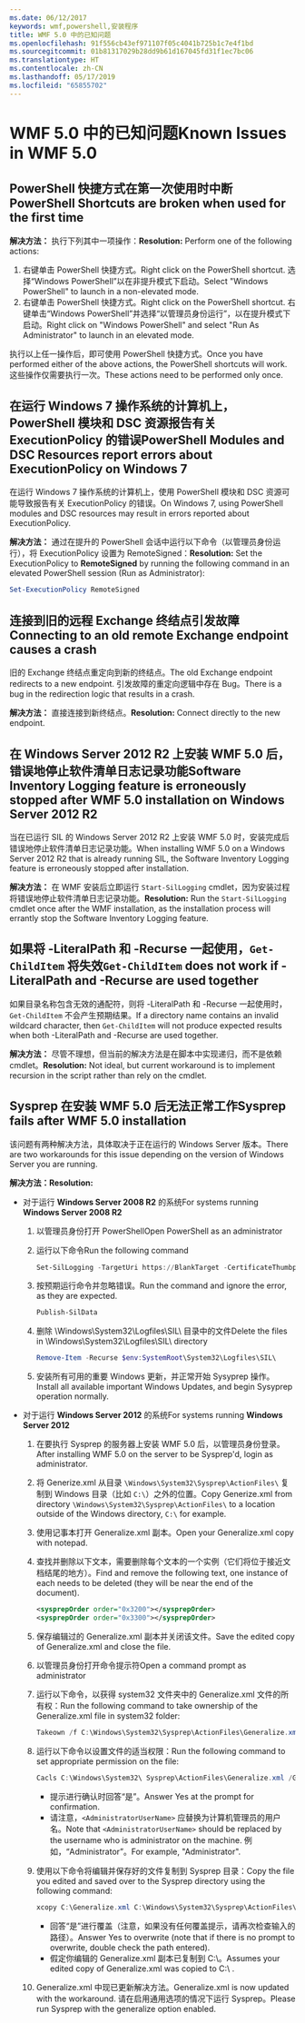 ```yaml
---
ms.date: 06/12/2017
keywords: wmf,powershell,安装程序
title: WMF 5.0 中的已知问题
ms.openlocfilehash: 91f556cb43ef971107f05c4041b725b1c7e4f1bd
ms.sourcegitcommit: 01b81317029b28dd9b61d167045fd31f1ec7bc06
ms.translationtype: HT
ms.contentlocale: zh-CN
ms.lasthandoff: 05/17/2019
ms.locfileid: "65855702"
---
```

# <a name="known-issues-in-wmf-50"></a><span data-ttu-id="9815b-103">WMF 5.0 中的已知问题</span><span class="sxs-lookup"><span data-stu-id="9815b-103">Known Issues in WMF 5.0</span></span>

## <a name="powershell-shortcuts-are-broken-when-used-for-the-first-time"></a><span data-ttu-id="9815b-104">PowerShell 快捷方式在第一次使用时中断</span><span class="sxs-lookup"><span data-stu-id="9815b-104">PowerShell Shortcuts are broken when used for the first time</span></span>

<span data-ttu-id="9815b-105">**解决方法：** 执行下列其中一项操作：</span><span class="sxs-lookup"><span data-stu-id="9815b-105">**Resolution:** Perform one of the following actions:</span></span>

1. <span data-ttu-id="9815b-106">右键单击 PowerShell 快捷方式。</span><span class="sxs-lookup"><span data-stu-id="9815b-106">Right click on the PowerShell shortcut.</span></span> <span data-ttu-id="9815b-107">选择“Windows PowerShell”以在非提升模式下启动。</span><span class="sxs-lookup"><span data-stu-id="9815b-107">Select "Windows PowerShell" to launch in a non-elevated mode.</span></span>
2. <span data-ttu-id="9815b-108">右键单击 PowerShell 快捷方式。</span><span class="sxs-lookup"><span data-stu-id="9815b-108">Right click on the PowerShell shortcut.</span></span> <span data-ttu-id="9815b-109">右键单击“Windows PowerShell”并选择“以管理员身份运行”，以在提升模式下启动。</span><span class="sxs-lookup"><span data-stu-id="9815b-109">Right click on "Windows PowerShell" and select "Run As Administrator" to launch in an elevated mode.</span></span>

<span data-ttu-id="9815b-110">执行以上任一操作后，即可使用 PowerShell 快捷方式。</span><span class="sxs-lookup"><span data-stu-id="9815b-110">Once you have performed either of the above actions, the PowerShell shortcuts will work.</span></span> <span data-ttu-id="9815b-111">这些操作仅需要执行一次。</span><span class="sxs-lookup"><span data-stu-id="9815b-111">These actions need to be performed only once.</span></span>

## <a name="powershell-modules-and-dsc-resources-report-errors-about-executionpolicy-on-windows-7"></a><span data-ttu-id="9815b-112">在运行 Windows 7 操作系统的计算机上，PowerShell 模块和 DSC 资源报告有关 ExecutionPolicy 的错误</span><span class="sxs-lookup"><span data-stu-id="9815b-112">PowerShell Modules and DSC Resources report errors about ExecutionPolicy on Windows 7</span></span>

<span data-ttu-id="9815b-113">在运行 Windows 7 操作系统的计算机上，使用 PowerShell 模块和 DSC 资源可能导致报告有关 ExecutionPolicy 的错误。</span><span class="sxs-lookup"><span data-stu-id="9815b-113">On Windows 7, using PowerShell modules and DSC resources may result in errors reported about ExecutionPolicy.</span></span>

<span data-ttu-id="9815b-114">**解决方法：** 通过在提升的 PowerShell 会话中运行以下命令（以管理员身份运行），将 ExecutionPolicy 设置为 RemoteSigned：</span><span class="sxs-lookup"><span data-stu-id="9815b-114">**Resolution:** Set the ExecutionPolicy to **RemoteSigned** by running the following command in an elevated PowerShell session (Run as Administrator):</span></span>

```powershell
Set-ExecutionPolicy RemoteSigned
```

## <a name="connecting-to-an-old-remote-exchange-endpoint-causes-a-crash"></a><span data-ttu-id="9815b-115">连接到旧的远程 Exchange 终结点引发故障</span><span class="sxs-lookup"><span data-stu-id="9815b-115">Connecting to an old remote Exchange endpoint causes a crash</span></span>

<span data-ttu-id="9815b-116">旧的 Exchange 终结点重定向到新的终结点。</span><span class="sxs-lookup"><span data-stu-id="9815b-116">The old Exchange endpoint redirects to a new endpoint.</span></span> <span data-ttu-id="9815b-117">引发故障的重定向逻辑中存在 Bug。</span><span class="sxs-lookup"><span data-stu-id="9815b-117">There is a bug in the redirection logic that results in a crash.</span></span>

<span data-ttu-id="9815b-118">**解决方法：** 直接连接到新终结点。</span><span class="sxs-lookup"><span data-stu-id="9815b-118">**Resolution:** Connect directly to the new endpoint.</span></span>

## <a name="software-inventory-logging-feature-is-erroneously-stopped-after-wmf-50-installation-on-windows-server-2012-r2"></a><span data-ttu-id="9815b-119">在 Windows Server 2012 R2 上安装 WMF 5.0 后，错误地停止软件清单日志记录功能</span><span class="sxs-lookup"><span data-stu-id="9815b-119">Software Inventory Logging feature is erroneously stopped after WMF 5.0 installation on Windows Server 2012 R2</span></span>

<span data-ttu-id="9815b-120">当在已运行 SIL 的 Windows Server 2012 R2 上安装 WMF 5.0 时，安装完成后错误地停止软件清单日志记录功能。</span><span class="sxs-lookup"><span data-stu-id="9815b-120">When installing WMF 5.0 on a Windows Server 2012 R2 that is already running SIL, the Software Inventory Logging feature is erroneously stopped after installation.</span></span>

<span data-ttu-id="9815b-121">**解决方法：** 在 WMF 安装后立即运行 `Start-SilLogging` cmdlet，因为安装过程将错误地停止软件清单日志记录功能。</span><span class="sxs-lookup"><span data-stu-id="9815b-121">**Resolution:** Run the `Start-SilLogging` cmdlet once after the WMF installation, as the installation process will errantly stop the Software Inventory Logging feature.</span></span>

## <a name="get-childitem-does-not-work-if--literalpath-and--recurse-are-used-together"></a><span data-ttu-id="9815b-122">如果将 -LiteralPath 和 -Recurse 一起使用，`Get-ChildItem` 将失效</span><span class="sxs-lookup"><span data-stu-id="9815b-122">`Get-ChildItem` does not work if -LiteralPath and -Recurse are used together</span></span>

<span data-ttu-id="9815b-123">如果目录名称包含无效的通配符，则将 -LiteralPath 和 -Recurse 一起使用时，`Get-ChildItem` 不会产生预期结果。</span><span class="sxs-lookup"><span data-stu-id="9815b-123">If a directory name contains an invalid wildcard character, then `Get-ChildItem` will not produce expected results when both -LiteralPath and -Recurse are used together.</span></span>

<span data-ttu-id="9815b-124">**解决方法：** 尽管不理想，但当前的解决方法是在脚本中实现递归，而不是依赖 cmdlet。</span><span class="sxs-lookup"><span data-stu-id="9815b-124">**Resolution:** Not ideal, but current workaround is to implement recursion in the script rather than rely on the cmdlet.</span></span>

## <a name="sysprep-fails-after-wmf-50-installation"></a><span data-ttu-id="9815b-125">Sysprep 在安装 WMF 5.0 后无法正常工作</span><span class="sxs-lookup"><span data-stu-id="9815b-125">Sysprep fails after WMF 5.0 installation</span></span>

<span data-ttu-id="9815b-126">该问题有两种解决方法，具体取决于正在运行的 Windows Server 版本。</span><span class="sxs-lookup"><span data-stu-id="9815b-126">There are two workarounds for this issue depending on the version of Windows Server you are running.</span></span>

<span data-ttu-id="9815b-127">**解决方法：**</span><span class="sxs-lookup"><span data-stu-id="9815b-127">**Resolution:**</span></span>

- <span data-ttu-id="9815b-128">对于运行 **Windows Server 2008 R2** 的系统</span><span class="sxs-lookup"><span data-stu-id="9815b-128">For systems running **Windows Server 2008 R2**</span></span>
  1. <span data-ttu-id="9815b-129">以管理员身份打开 PowerShell</span><span class="sxs-lookup"><span data-stu-id="9815b-129">Open PowerShell as an administrator</span></span>
  2. <span data-ttu-id="9815b-130">运行以下命令</span><span class="sxs-lookup"><span data-stu-id="9815b-130">Run the following command</span></span>

     ```powershell
     Set-SilLogging -TargetUri https://BlankTarget -CertificateThumbprint 0123456789
     ```

  3. <span data-ttu-id="9815b-131">按预期运行命令并忽略错误。</span><span class="sxs-lookup"><span data-stu-id="9815b-131">Run the command and ignore the error, as they are expected.</span></span>

     ```powershell
     Publish-SilData
     ```

  4. <span data-ttu-id="9815b-132">删除 \Windows\System32\Logfiles\SIL\ 目录中的文件</span><span class="sxs-lookup"><span data-stu-id="9815b-132">Delete the files in  \Windows\System32\Logfiles\SIL\ directory</span></span>

     ```powershell
     Remove-Item -Recurse $env:SystemRoot\System32\Logfiles\SIL\
     ```

  5. <span data-ttu-id="9815b-133">安装所有可用的重要 Windows 更新，并正常开始 Sysyprep 操作。</span><span class="sxs-lookup"><span data-stu-id="9815b-133">Install all available important Windows Updates, and begin Sysyprep operation normally.</span></span>

- <span data-ttu-id="9815b-134">对于运行 **Windows Server 2012** 的系统</span><span class="sxs-lookup"><span data-stu-id="9815b-134">For systems running **Windows Server 2012**</span></span>
  1. <span data-ttu-id="9815b-135">在要执行 Sysprep 的服务器上安装 WMF 5.0 后，以管理员身份登录。</span><span class="sxs-lookup"><span data-stu-id="9815b-135">After installing WMF 5.0 on the server to be Sysprep'd, login as administrator.</span></span>
  2. <span data-ttu-id="9815b-136">将 Generize.xml 从目录 `\Windows\System32\Sysprep\ActionFiles\` 复制到 Windows 目录（比如 `C:\`）之外的位置。</span><span class="sxs-lookup"><span data-stu-id="9815b-136">Copy Generize.xml from directory `\Windows\System32\Sysprep\ActionFiles\` to a location outside of the Windows directory, `C:\` for example.</span></span>
  3. <span data-ttu-id="9815b-137">使用记事本打开 Generalize.xml 副本。</span><span class="sxs-lookup"><span data-stu-id="9815b-137">Open your Generalize.xml copy with notepad.</span></span>
  4. <span data-ttu-id="9815b-138">查找并删除以下文本，需要删除每个文本的一个实例（它们将位于接近文档结尾的地方）。</span><span class="sxs-lookup"><span data-stu-id="9815b-138">Find and remove the following text, one instance of each needs to be deleted (they will be near the end of the document).</span></span>

     ```xml
     <sysprepOrder order="0x3200"></sysprepOrder>
     <sysprepOrder order="0x3300"></sysprepOrder>
     ```

  5. <span data-ttu-id="9815b-139">保存编辑过的 Generalize.xml 副本并关闭该文件。</span><span class="sxs-lookup"><span data-stu-id="9815b-139">Save the edited copy of Generalize.xml and close the file.</span></span>
  6. <span data-ttu-id="9815b-140">以管理员身份打开命令提示符</span><span class="sxs-lookup"><span data-stu-id="9815b-140">Open a command prompt as administrator</span></span>
  7. <span data-ttu-id="9815b-141">运行以下命令，以获得 system32 文件夹中的 Generalize.xml 文件的所有权：</span><span class="sxs-lookup"><span data-stu-id="9815b-141">Run the following command to take ownership of the Generalize.xml file in system32 folder:</span></span>

     ```powershell
     Takeown /f C:\Windows\System32\Sysprep\ActionFiles\Generalize.xml
     ```

  8. <span data-ttu-id="9815b-142">运行以下命令以设置文件的适当权限：</span><span class="sxs-lookup"><span data-stu-id="9815b-142">Run the following command to set appropriate permission on the file:</span></span>

     ```powershell
     Cacls C:\Windows\System32\ Sysprep\ActionFiles\Generalize.xml /G `<AdministratorUserName>`:F
     ```

     - <span data-ttu-id="9815b-143">提示进行确认时回答“是”。</span><span class="sxs-lookup"><span data-stu-id="9815b-143">Answer Yes at the prompt for confirmation.</span></span>
     - <span data-ttu-id="9815b-144">请注意，`<AdministratorUserName>` 应替换为计算机管理员的用户名。</span><span class="sxs-lookup"><span data-stu-id="9815b-144">Note that `<AdministratorUserName>` should be replaced by the username who is administrator on the machine.</span></span> <span data-ttu-id="9815b-145">例如，“Administrator”。</span><span class="sxs-lookup"><span data-stu-id="9815b-145">For example, "Administrator".</span></span>

  9. <span data-ttu-id="9815b-146">使用以下命令将编辑并保存好的文件复制到 Sysprep 目录：</span><span class="sxs-lookup"><span data-stu-id="9815b-146">Copy the file you edited and saved over to the Sysprep directory using the following command:</span></span>

     ```powershell
     xcopy C:\Generalize.xml C:\Windows\System32\Sysprep\ActionFiles\Generalize.xml
     ```

     - <span data-ttu-id="9815b-147">回答“是”进行覆盖（注意，如果没有任何覆盖提示，请再次检查输入的路径）。</span><span class="sxs-lookup"><span data-stu-id="9815b-147">Answer Yes to overwrite (note that if there is no prompt to overwrite, double check the path entered).</span></span>
     - <span data-ttu-id="9815b-148">假定你编辑的 Generalize.xml 副本已复制到 C:\。</span><span class="sxs-lookup"><span data-stu-id="9815b-148">Assumes your edited copy of Generalize.xml was copied to C:\ .</span></span>

  10. <span data-ttu-id="9815b-149">Generalize.xml 中现已更新解决方法。</span><span class="sxs-lookup"><span data-stu-id="9815b-149">Generalize.xml is now updated with the workaround.</span></span> <span data-ttu-id="9815b-150">请在启用通用选项的情况下运行 Sysprep。</span><span class="sxs-lookup"><span data-stu-id="9815b-150">Please run Sysprep with the generalize option enabled.</span></span>